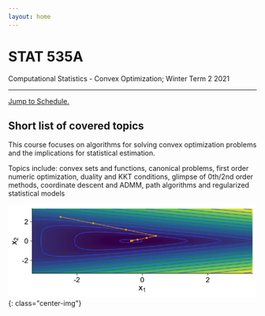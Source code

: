 ```yaml
---
layout: home
---
```


<div class="jumbotron">
  <h1 class="display-3">STAT 535A</h1>
  <p class="lead">Computational Statistics - Convex Optimization; Winter Term 2 2021</p>
  <hr class="my-4">
  <p class="lead">
  <a class="btn btn-danger btn-lg" href="schedule/" role="button">Jump to Schedule.</a>
  </p>
</div>


## Short list of covered topics

This course focuses on algorithms for solving convex optimization problems and the implications for statistical estimation. 

Topics include: convex sets and functions, canonical problems, first order numeric optimization, duality and KKT conditions, glimpse of 0th/2nd order methods, coordinate descent and ADMM, path algorithms and regularized statistical models

![](assets/img/weird-newton.jpeg){: class="center-img"}

